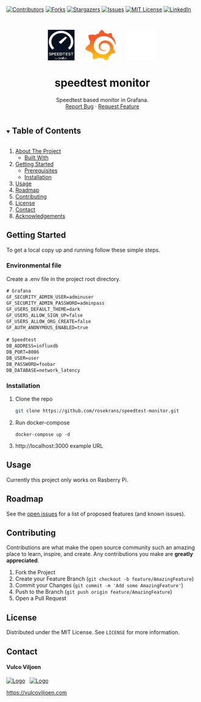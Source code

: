 <!-- hovel-network -->
<!--
*** A speedtest based container that monitors the network speed and latency
-->
[![Contributors][contributors-shield]][contributors-url]
[![Forks][forks-shield]][forks-url]
[![Stargazers][stars-shield]][stars-url]
[![Issues][issues-shield]][issues-url]
[![MIT License][license-shield]][license-url]
[![LinkedIn][linkedin-shield]][linkedin-url]



<!-- PROJECT LOGOS -->
<br />
<p align="center">
    <img src="images/speedtest.png" alt="Logo" width="70" height="80">
  </a>
&nbsp;
&nbsp;
&nbsp;
    <img src="images/grafana.png" alt="Logo" width="80" height="80">
  </a>
&nbsp;
&nbsp;
&nbsp;  
    <img src="images/docker.png" alt="Logo" width="80" height="80">
  </a>


  <h1 align="center">speedtest monitor</h1>

  <p align="center">
    Speedtest based monitor in Grafana.  
    <br />
    <a href="https://github.com/rosekrans/speedtest-monitor/issues">Report Bug</a>
    ·
    <a href="https://github.com/rosekrans/speedtest-monitor/issues">Request Feature</a>
  </p>
</p>



<!-- TABLE OF CONTENTS -->
<details open="open">
  <summary><h2 style="display: inline-block">Table of Contents</h2></summary>
  <ol>
    <li>
      <a href="#about-the-project">About The Project</a>
      <ul>
        <li><a href="#built-with">Built With</a></li>
      </ul>
    </li>
    <li>
      <a href="#getting-started">Getting Started</a>
      <ul>
        <li><a href="#prerequisites">Prerequisites</a></li>
        <li><a href="#installation">Installation</a></li>
      </ul>
    </li>
    <li><a href="#usage">Usage</a></li>
    <li><a href="#roadmap">Roadmap</a></li>
    <li><a href="#contributing">Contributing</a></li>
    <li><a href="#license">License</a></li>
    <li><a href="#contact">Contact</a></li>
    <li><a href="#acknowledgements">Acknowledgements</a></li>
  </ol>
</details>


<!-- GETTING STARTED -->
## Getting Started

To get a local copy up and running follow these simple steps.


### Environmental file
Create a .env file in the project root directory.
```
# Grafana
GF_SECURITY_ADMIN_USER=adminuser
GF_SECURITY_ADMIN_PASSWORD=adminpass
GF_USERS_DEFAULT_THEME=dark
GF_USERS_ALLOW_SIGN_UP=false
GF_USERS_ALLOW_ORG_CREATE=false
GF_AUTH_ANONYMOUS_ENABLED=true

# Speedtest
DB_ADDRESS=influxdb
DB_PORT=8086
DB_USER=user
DB_PASSWORD=foobar
DB_DATABASE=network_latency
```

### Installation

1. Clone the repo
   ```sh
   git clone https://github.com/rosekrans/speedtest-monitor.git
   ```
2. Run docker-compose
   ```
   docker-compose up -d
   ```
3. http://localhost:3000  example URL



<!-- USAGE EXAMPLES -->
## Usage

Currently this project only works on Rasberry Pi.




<!-- ROADMAP -->
## Roadmap

See the [open issues](https://github.com/rosekrans/speedtest-monitor/issues) for a list of proposed features (and known issues).



<!-- CONTRIBUTING -->
## Contributing

Contributions are what make the open source community such an amazing place to learn, inspire, and create. Any contributions you make are **greatly appreciated**.

1. Fork the Project
2. Create your Feature Branch (`git checkout -b feature/AmazingFeature`)
3. Commit your Changes (`git commit -m 'Add some AmazingFeature'`)
4. Push to the Branch (`git push origin feature/AmazingFeature`)
5. Open a Pull Request



<!-- LICENSE -->
## License

Distributed under the MIT License. See `LICENSE` for more information.



<!-- CONTACT -->
## Contact

#### Vulco Viljoen

<a href="https://github.com/github_username/repo_name">
<img src="https://upload.wikimedia.org/wikipedia/commons/thumb/c/ca/LinkedIn_logo_initials.png/240px-LinkedIn_logo_initials.png" alt="Logo" width="30" height="30"></a>
&nbsp;
<a href="https://twitter.com/Deagra">
<img src="https://logos-world.net/wp-content/uploads/2020/04/Twitter-Logo-700x394.png" alt="Logo" width="50" height="30"></a>
<br />

https://vulcoviljoen.com


<!-- MARKDOWN LINKS & IMAGES -->
<!-- https://www.markdownguide.org/basic-syntax/#reference-style-links -->
[contributors-shield]: https://img.shields.io/github/contributors/rosekrans/speedtest-monitor.svg?style=for-the-badge
[contributors-url]: https://github.com/rosekrans/speedtest-monitor/graphs/contributors
[forks-shield]: https://img.shields.io/github/forks/rosekrans/speedtest-monitor.svg?style=for-the-badge
[forks-url]: https://github.com/rosekrans/speedtest-monitor/network/members
[stars-shield]: https://img.shields.io/github/stars/rosekrans/speedtest-monitor.svg?style=for-the-badge
[stars-url]: https://github.com/rosekrans/speedtest-monitor/stargazers
[issues-shield]: https://img.shields.io/github/issues/rosekrans/speedtest-monitor.svg?style=for-the-badge
[issues-url]: https://github.com/rosekrans/speedtest-monitor/issues
[license-shield]: https://img.shields.io/github/license/rosekrans/speedtest-monitor.svg?style=for-the-badge
[license-url]: https://github.com/rosekrans/speedtest-monitor/blob/master/LICENSE.txt
[linkedin-shield]: https://img.shields.io/badge/-LinkedIn-black.svg?style=for-the-badge&logo=linkedin&colorB=555
[linkedin-url]: https://www.linkedin.com/in/vulco-viljoen
